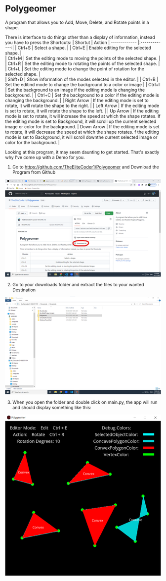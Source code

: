 # Polygeomer
A program that allows you to Add, Move, Delete, and Rotate points in a shape.

There is interface to do things other than a display of information, instead you have to press the Shortcuts:
| Shortut        | Action
| ------------- |:-------------:| 
| Ctrl+S      | Select a shape. | 
| Ctrl+E      | Enable editing for the selected shape.     |   
| Ctrl+M | Set the editing mode to moving the points of the selected shape.     |   
| Ctrl+R | Set the editing mode to rotating the points of the selected shape.     |  
| Ctrl+L | Set the editing mode to change the point of rotation for the selected shape.      |  
| Shift+D | Show information of the modes selected in the editor. |
| Ctrl+B | Set the editind mode to change the background to a color or image |
| Ctrl+I | Set the background to an image if the editing mode is changing the background. |
| Ctrl+C | Set the background to a color if the editing mode is changing the background. |
| Right Arrow | If the editing mode is set to rotate, it will rotate the shape to the right. |
| Left Arrow | If the editing mode is set to rotate, it will rotate the shape to the left. |
| Up Arrow | If the editing mode is set to rotate, it will increase the speed at which the shape rotates. If the editing mode is set to Background, it will scroll up the current selected image or color for the background.
| Down Arrow | If the editing mode is set to rotate, it will decrease the speed at which the shape rotates. f the editing mode is set to Background, it will scroll downthe current selected image or color for the background. |

Looking at this program, it may seem daunting to get started. That's exactly why I've come up with a Demo for you.

1) Go to https://github.com/TheEliteCoder1/Polygeomer and Download the Program from Github

<img src="Download.png">

2) Go to your downloads folder and extract the files to your wanted Destination

<img src="Extract.png">

3) When you open the folder and double click on main.py, the app will run and should display something like this:

<img src="Demo.png">


